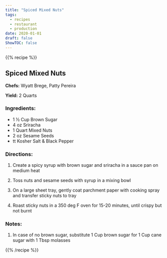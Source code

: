 ```yaml
---
title: "Spiced Mixed Nuts"
tags:
  - recipes
  - restaurant
  - production
date: 2020-01-01 
draft: false
ShowTOC: false
---
```


{{% recipe %}}

## Spiced Mixed Nuts

**Chefs:** Wyatt Brege, Patty Pereira

**Yield:** 2 Quarts

### Ingredients:

- 1 ½ Cup Brown Sugar
- 4 oz Sriracha
- 1 Quart Mixed Nuts
- 2 oz Sesame Seeds
- tt Kosher Salt & Black Pepper

### Directions:

1.  Create a spicy syrup with brown sugar and sriracha in a sauce pan on
    medium heat

2.  Toss nuts and sesame seeds with syrup in a mixing bowl

3.  On a large sheet tray, gently coat parchment paper with cooking
    spray and transfer sticky nuts to tray

4.  Roast sticky nuts in a 350 deg F oven for 15-20 minutes, until
    crispy but not burnt

### Notes:

1.  In case of no brown sugar, substitute 1 Cup brown sugar for 1 Cup
    cane sugar with 1 Tbsp molasses


{{% /recipe %}}
